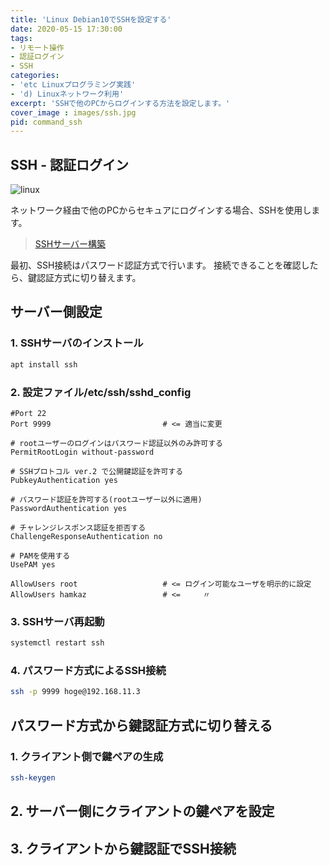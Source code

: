 ```yaml
---
title: 'Linux Debian10でSSHを設定する'
date: 2020-05-15 17:30:00
tags:
- リモート操作
- 認証ログイン
- SSH
categories:
- 'etc Linuxプログラミング実践'
- 'd) Linuxネットワーク利用'
excerpt: 'SSHで他のPCからログインする方法を設定します。'
cover_image : images/ssh.jpg
pid: command_ssh
---
```


## SSH - 認証ログイン
![linux](https://burturki.sirv.com/diy/linux.png?w=300)

ネットワーク経由で他のPCからセキュアにログインする場合、SSHを使用します。

> [SSHサーバー構築](https://www.mk-mode.com/blog/2017/08/06/debian-9-ssh-installation/#)

最初、SSH接続はパスワード認証方式で行います。
接続できることを確認したら、鍵認証方式に切り替えます。

## サーバー側設定

### 1. SSHサーバのインストール

```bash
apt install ssh
```

### 2. 設定ファイル/etc/ssh/sshd_config

```
#Port 22
Port 9999                         # <= 適当に変更

# rootユーザーのログインはパスワード認証以外のみ許可する
PermitRootLogin without-password

# SSHプロトコル ver.2 で公開鍵認証を許可する
PubkeyAuthentication yes

# パスワード認証を許可する(rootユーザー以外に適用)
PasswordAuthentication yes

# チャレンジレスポンス認証を拒否する
ChallengeResponseAuthentication no

# PAMを使用する
UsePAM yes

AllowUsers root                   # <= ログイン可能なユーザを明示的に設定
AllowUsers hamkaz                 # <=     〃
```

### 3. SSHサーバ再起動

```bash
systemctl restart ssh
```

### 4. パスワード方式によるSSH接続

```bash
ssh -p 9999 hoge@192.168.11.3
```

## パスワード方式から鍵認証方式に切り替える

### 1. クライアント側で鍵ペアの生成

```bash
ssh-keygen
```

## 2. サーバー側にクライアントの鍵ペアを設定

## 3. クライアントから鍵認証でSSH接続
